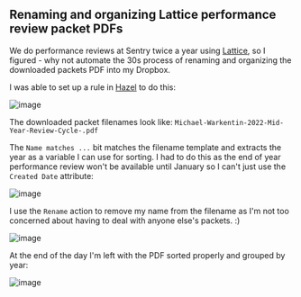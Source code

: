 ## Renaming and organizing Lattice performance review packet PDFs

We do performance reviews at Sentry twice a year using [Lattice](https://lattice.com), so I figured - why not automate the 30s process of renaming and organizing the downloaded packets PDF into my Dropbox.

I was able to set up a rule in [Hazel](https://www.noodlesoft.com) to do this:

![image](https://user-images.githubusercontent.com/67560/209260316-df3e0233-f76f-4391-8f32-77d6acb6880e.png)

The downloaded packet filenames look like: `Michael-Warkentin-2022-Mid-Year-Review-Cycle-.pdf`

The `Name matches ...` bit matches the filename template and extracts the year as a variable I can use for sorting. I had to do this as the end of year performance review won't be available until January so I can't just use the `Created Date` attribute:

![image](https://user-images.githubusercontent.com/67560/209260586-303ff289-9883-4e31-bfcc-7c64a963dd4f.png)

I use the `Rename` action to remove my name from the filename as I'm not too concerned about having to deal with anyone else's packets. :) 

![image](https://user-images.githubusercontent.com/67560/209260755-e5b419c2-d57b-4cd5-aca1-aee4beb1c5ca.png)

At the end of the day I'm left with the PDF sorted properly and grouped by year:

![image](https://user-images.githubusercontent.com/67560/209261253-351ddce7-7288-44ae-a63b-72f7449dc85f.png)

